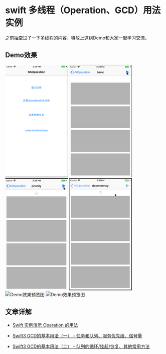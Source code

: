 # swift 多线程（Operation、GCD）用法实例

之前抽空过了一下多线程的内容，特放上这组Demo和大家一起学习交流。

## Demo效果
<img width="200" height="357" alt="Demo效果预览图" src="https://github.com/NinoWang/MultithreadingDemo/raw/master/imgs/operation1.png"/>
<img width="200" height="357" alt="Demo效果预览图" src="https://github.com/NinoWang/MultithreadingDemo/raw/master/imgs/operation2.gif"/>
<img width="200" height="357" alt="Demo效果预览图" src="https://github.com/NinoWang/MultithreadingDemo/raw/master/imgs/operation3.gif"/>
<img width="200" height="357" alt="Demo效果预览图" src="https://github.com/NinoWang/MultithreadingDemo/raw/master/imgs/operation4.gif"/>
<img width="200" height="357" alt="Demo效果预览图" src="https://github.com/NinoWang/MultithreadingDemo/raw/master/imgs/operation5.gif"/>
<img width="200" height="357" alt="Demo效果预览图" src="https://github.com/NinoWang/MultithreadingDemo/raw/master/imgs/gif.gif"/>

## 文章详解
* [Swift 实例演示 Operation 的用法][1]
* [Swift3 GCD的基本用法（一） - 任务和队列、服务优先级、信号量][2]
* [Swift3 GCD的基本用法（二） - 队列的循环/挂起/恢复、其他常用方法][3]


  [1]: http://blog.csdn.net/Riven_wn/article/details/78811162
  [2]: http://blog.csdn.net/riven_wn/article/details/79362692
  [3]: http://blog.csdn.net/riven_wn/article/details/79363502